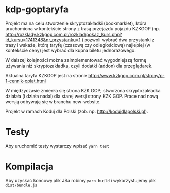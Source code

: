 # kdp-goptaryfa

Projekt ma na celu stworzenie skryptozakładki (bookmarklet), która uruchomiona
w kontekście strony z trasą przejazdu pojazdu KZKGOP (np.
http://rozklady.kzkgop.com.pl/rozklad/pokaz_kurs.php?id_kursu=1741348&nr_przystanku=1
) pozwoli wybrać dwa przystanki z trasy i wskaże, którą taryfę (czasową czy
odległościową) najlepiej (w kontekście ceny) jest wybrać dla kupna biletu jednorazowego.

W dalszej kolejności można zaimplementować wygodniejszą formę używania niż skryptozakładka,
czyli dodatki (addon) dla przeglądarek.

Aktualna taryfa KZKGOP jest na stronie
http://www.kzkgop.com.pl/strony/p-1-cennik-oplat.html

W międzyczasie zmieniła się strona KZK GOP; stworzona skryptozakładka działała (i działa nadal)
dla starej wersji strony KZK GOP. Prace nad nową wersją odbywają się w branchu new-website.

Projekt w ramach Koduj dla Polski (zob. np. http://kodujdlapolski.pl).


# Testy

Aby uruchomić testy wystarczy wpisać `yarn test`

# Kompilacja

Aby uzyskać końcowy plik JSa robimy `yarn build` i wykorzystujemy plik `dist/bundle.js`
